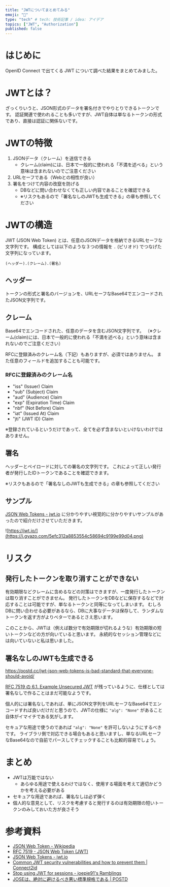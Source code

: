 ```yaml
---
title: "JWTについてまとめてみる"
emoji: "🔐"
type: "tech" # tech: 技術記事 / idea: アイデア
topics: ["JWT", "Authorization"]
published: false
---
```


# はじめに

OpenID Connect で出てくる JWT について調べた結果をまとめてみました。

# JWTとは？

ざっくりいうと、JSON形式のデータを署名付きでやりとりできるトークンです。
認証関連で使われることも多いですが、JWT自体は単なるトークンの形式であり、直接は認証に関係ないです。



# JWTの特徴

1. JSONデータ（クレーム）を送信できる
    - クレーム(claim)には、日本で一般的に使われる「不満を述べる」という意味は含まれないのでご注意ください
2. URLセーフである（Webとの相性が良い）
3. 署名をつけて内容の改竄を防げる
    - DBなどに問い合わせなくても正しい内容であることを確認できる
    - ※リスクもあるので「署名なしのJWTも生成できる」の章も参照してください



# JWTの構造

JWT (JSON Web Token) とは、任意のJSONデータを格納できるURLセーフな文字列です。
構成としては以下のような３つの情報を `.` (ピリオド) でつなげた文字列になっています。

```
(ヘッダー).(クレーム).(署名)
```

## ヘッダー

トークンの形式と署名のバージョンを、URLセーフなBase64でエンコードされたJSON文字列です。

## クレーム

Base64でエンコードされた、任意のデータを含むJSON文字列です。
（※クレーム(claim)には、日本で一般的に使われる「不満を述べる」という意味は含まれないのでご注意ください）

RFCに登録済みのクレーム名（下記）もありますが、必須ではありません。
また任意のフィールドを追加することも可能です。

### RFCに登録済みのクレーム名

- "iss" (Issuer) Claim
- "sub" (Subject) Claim
- "aud" (Audience) Claim
- "exp" (Expiration Time) Claim
- "nbf" (Not Before) Claim
- "iat" (Issued At) Claim
- "jti" (JWT ID) Claim

※登録されているというだけであって、全てを必ず含まないといけないわけではありません。

## 署名

ヘッダーとペイロードに対しての署名の文字列です。
これによって正しい発行者が発行したIDトークンであることを確認できます。

※リスクもあるので「署名なしのJWTも生成できる」の章も参照してください

## サンプル

[JSON Web Tokens - jwt.io](https://jwt.io/) に分かりやすい視覚的に分かりやすいサンプルがあったので紹介だけさせていただきます。

![https://jwt.io/](https://i.gyazo.com/5efc312a8853554c58694c9199e99d04.png)



# リスク

## 発行したトークンを取り消すことができない

有効期限などクレームに含めるなどの対策はできますが、一度発行したトークンは取り消すことができません。
発行したトークンをDBなどに保存するなどで対応することは可能ですが、単なるトークンと同等になってしまいます。
むしろDBに問い合わせる必要があるなら、DBに大事なデータは保存して、ランダムなトークンを返す方がよりベターであるとさえ思います。

このことから、JWTは（例えば数分で有効期限が切れるような）有効期限の短いトークンなどの方が向いていると思います。
永続的なセッション管理などには向いていないと私は思いました。

## 署名なしのJWTも生成できる

https://postd.cc/jwt-json-web-tokens-is-bad-standard-that-everyone-should-avoid/

[RFC 7519 の 6.1.  Example Unsecured JWT](https://tools.ietf.org/html/rfc7519#section-6.1) が残っているように、仕様としては署名なしで作ることはまだ可能なようです。

個人的には署名なしであれば、単にJSON文字列をURLセーフなBase64でエンコードすれば良いだけだと思うので、JWTの仕様に `"alg": "None"` があること自体がイマイチである気がします。

セキュアな用途で使うのであれば `"alg": "None"` を許可しないようにするべきです。
ライブラリ側で対応できる場合もあると思いますし、単なるURLセーフなBase64なので自前でパースしてチェックすることも比較的容易でしょう。



# まとめ

- JWTは万能ではない
  - あらゆる用途で使えるわけではなく、使用する場面を考えて適切かどうかを考える必要がある
- セキュアな用途であれば、署名なしは必ず弾く
- 個人的な意見として、リスクを考慮すると発行するのは有効期限の短いトークンのみしておいた方が良さそう



# 参考資料

- [JSON Web Token - Wikipedia](https://ja.wikipedia.org/wiki/JSON_Web_Token)
- [RFC 7519 - JSON Web Token (JWT)](https://tools.ietf.org/html/rfc7519)
- [JSON Web Tokens - jwt.io](https://jwt.io/)
- [Common JWT security vulnerabilities and how to prevent them | Connect2id](https://connect2id.com/products/nimbus-jose-jwt/vulnerabilities)
- [Stop using JWT for sessions - joepie91's Ramblings](http://cryto.net/~joepie91/blog/2016/06/13/stop-using-jwt-for-sessions/)
- [JOSEは、絶対に避けるべき悪い標準規格である | POSTD](https://postd.cc/jwt-json-web-tokens-is-bad-standard-that-everyone-should-avoid/)
